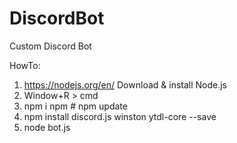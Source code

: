 # DiscordBot
Custom Discord Bot

HowTo:
1) https://nodejs.org/en/
   Download & install Node.js
2) Window+R > cmd
3) npm i npm   # npm update
4) npm install discord.js winston ytdl-core --save
5) node bot.js
